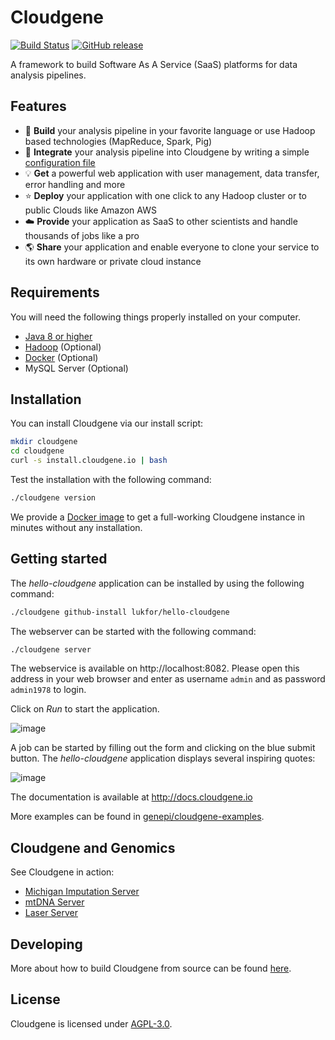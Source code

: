 Cloudgene
=========

[![Build Status](https://travis-ci.org/genepi/cloudgene.svg?branch=master)](https://travis-ci.org/genepi/cloudgene) [![GitHub release](https://img.shields.io/github/release/genepi/cloudgene.svg)](https://GitHub.com/genepi/cloudgene/releases/)


A framework to build Software As A Service (SaaS) platforms for data analysis pipelines.

## Features

- :wrench: **Build** your analysis pipeline in your favorite language or use Hadoop based technologies (MapReduce, Spark, Pig)
- :page_facing_up: **Integrate** your analysis pipeline into Cloudgene by writing a simple [configuration file](http://docs.cloudgene.io/developers/introduction/)
- :bulb: **Get** a powerful web application with user management, data transfer, error handling and more
- :star: **Deploy** your application with one click to any Hadoop cluster or to public Clouds like Amazon AWS
- :cloud: **Provide** your application as SaaS to other scientists and handle thousands of jobs like a pro
- :earth_americas: **Share** your application and enable everyone to clone your service to its own hardware or private cloud instance

## Requirements

You will need the following things properly installed on your computer.

* [Java 8 or higher](http://www.oracle.com/technetwork/java/javase/downloads/jdk8-downloads-2133151.html)
* [Hadoop](http://hadoop.apache.org/) (Optional)
* [Docker](https://www.docker.com/) (Optional)
* MySQL Server (Optional)


## Installation

You can install Cloudgene via our install script:

```sh
mkdir cloudgene
cd cloudgene
curl -s install.cloudgene.io | bash
```

Test the installation with the following command:

```sh
./cloudgene version
```

We provide a [Docker image](https://github.com/genepi/cloudgene-docker) to get a full-working Cloudgene instance in minutes without any installation.


## Getting started

The *hello-cloudgene* application can be installed by using the following command:

```sh
./cloudgene github-install lukfor/hello-cloudgene
```

The webserver can be started with the following command:

```sh
./cloudgene server
```

The webservice is available on http://localhost:8082. Please open this address in your web browser and enter as username `admin` and as password `admin1978` to login.

Click on *Run* to start the application.

![image](docs/images/hello-cloudgene-saas.png)


A job can be started by filling out the form and clicking on the blue submit button. The *hello-cloudgene* application displays several inspiring quotes:

![image](docs/images/hello-cloudgene-saas-results.png)


The documentation is available at http://docs.cloudgene.io

More examples can be found in [genepi/cloudgene-examples](https://github.com/genepi/cloudgene-examples).

## Cloudgene and Genomics

See Cloudgene in action:

- [Michigan Imputation Server](https://imputationserver.sph.umich.edu)
- [mtDNA Server](https://mtdna-server.uibk.ac.at)
- [Laser Server](https://laser.sph.umich.edu)

## Developing

More about how to build Cloudgene from source can be found [here](https://github.com/genepi/cloudgene/blob/master/DEVELOPING.md).

## License

Cloudgene is licensed under [AGPL-3.0](https://opensource.org/licenses/AGPL-3.0).
